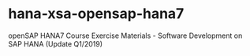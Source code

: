 # hana-xsa-opensap-hana7
openSAP HANA7 Course Exercise Materials - Software Development on SAP HANA (Update Q1/2019)
